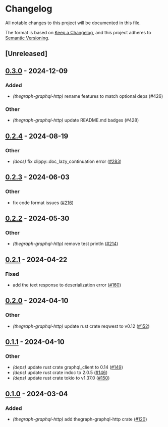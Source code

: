 # Changelog
All notable changes to this project will be documented in this file.

The format is based on [Keep a Changelog](https://keepachangelog.com/en/1.0.0/),
and this project adheres to [Semantic Versioning](https://semver.org/spec/v2.0.0.html).

## [Unreleased]

## [0.3.0](https://github.com/edgeandnode/toolshed/compare/thegraph-graphql-http-v0.2.4...thegraph-graphql-http-v0.3.0) - 2024-12-09

### Added

- *(thegraph-graphql-http)* rename features to match optional deps (#426)

### Other

- *(thegraph-graphql-http)* update README.md badges (#428)

## [0.2.4](https://github.com/edgeandnode/toolshed/compare/thegraph-graphql-http-v0.2.3...thegraph-graphql-http-v0.2.4) - 2024-08-19

### Other
- *(docs)* fix clippy::doc_lazy_continuation error ([#283](https://github.com/edgeandnode/toolshed/pull/283))

## [0.2.3](https://github.com/edgeandnode/toolshed/compare/thegraph-graphql-http-v0.2.2...thegraph-graphql-http-v0.2.3) - 2024-06-03

### Other
- fix code format issues ([#216](https://github.com/edgeandnode/toolshed/pull/216))

## [0.2.2](https://github.com/edgeandnode/toolshed/compare/thegraph-graphql-http-v0.2.1...thegraph-graphql-http-v0.2.2) - 2024-05-30

### Other
- *(thegraph-graphql-http)* remove test println ([#214](https://github.com/edgeandnode/toolshed/pull/214))

## [0.2.1](https://github.com/edgeandnode/toolshed/compare/thegraph-graphql-http-v0.2.0...thegraph-graphql-http-v0.2.1) - 2024-04-22

### Fixed
- add the text response to deserialization error ([#160](https://github.com/edgeandnode/toolshed/pull/160))

## [0.2.0](https://github.com/edgeandnode/toolshed/compare/thegraph-graphql-http-v0.1.1...thegraph-graphql-http-v0.2.0) - 2024-04-10

### Other
- *(thegraph-graphql-http)* update rust crate reqwest to v0.12 ([#152](https://github.com/edgeandnode/toolshed/pull/152))

## [0.1.1](https://github.com/edgeandnode/toolshed/compare/thegraph-graphql-http-v0.1.0...thegraph-graphql-http-v0.1.1) - 2024-04-10

### Other
- *(deps)* update rust crate graphql_client to 0.14 ([#149](https://github.com/edgeandnode/toolshed/pull/149))
- *(deps)* update rust crate indoc to 2.0.5 ([#146](https://github.com/edgeandnode/toolshed/pull/146))
- *(deps)* update rust crate tokio to v1.37.0 ([#150](https://github.com/edgeandnode/toolshed/pull/150))

## [0.1.0](https://github.com/edgeandnode/toolshed/releases/tag/thegraph-graphql-http-v0.1.0) - 2024-03-04

### Added
- *(thegraph-graphql-http)* add thegraph-graphql-http crate ([#120](https://github.com/edgeandnode/toolshed/pull/120))
